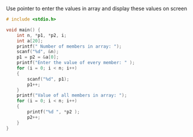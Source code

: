 Use pointer to enter the values in array and display these values on screen

```c
# include <stdio.h>

void main() {
	int n, *p1, *p2, i;
	int a[20];
	printf(" Number of members in array: ");
	scanf("%d", &n);
	p1 = p2 = &a[0];
	printf("Enter the value of every member: " );
	for (i = 0; i < n; i++)
	{
		scanf("%d", p1);
		p1++;
	}
	printf("Value of all members in array: ");
	for (i = 0; i < n; i++)
	{
		printf("%d ", *p2 );
		p2++;
	}
}
```
